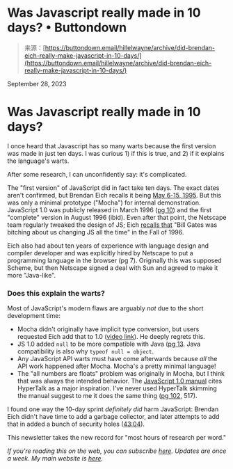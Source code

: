 <!--yml
category: 未分类
date: 2024-05-27 14:26:03
-->

# Was Javascript really made in 10 days? • Buttondown

> 来源：[https://buttondown.email/hillelwayne/archive/did-brendan-eich-really-make-javascript-in-10-days/](https://buttondown.email/hillelwayne/archive/did-brendan-eich-really-make-javascript-in-10-days/)

<date>September 28, 2023</date>

# Was Javascript really made in 10 days?

I once heard that Javascript has so many warts because the first version was made in just ten days. I was curious 1) if this is true, and 2) if it explains the language's warts.

After some research, I can unconfidently say: it's complicated.

The "first version" of JavaScript did in fact take ten days. The exact dates aren't confirmed, but Brendan Eich recalls it being [May 6-15, 1995](https://www.quora.com/In-which-10-days-of-May-did-Brendan-Eich-write-JavaScript-Mocha-in-1995). But this was only a minimal prototype ("Mocha") for internal demonstration. JavaScript 1.0 was publicly released in March 1996 ([pg 10](http://www.wirfs-brock.com/allen/jshopl.pdf)) and the first "complete" version in August 1996 (ibid). Even after that point, the Netscape team regularly tweaked the design of JS; Eich [recalls that](https://brendaneich.com/2011/06/) "Bill Gates was bitching about us changing JS all the time" in the Fall of 1996.

Eich also had about ten years of experience with language design and compiler developer and was explicitly hired by Netscape to put a programming language in the browser (pg 7). Originally this was supposed Scheme, but then Netscape signed a deal with Sun and agreed to make it more "Java-like".

### Does this explain the warts?

Most of JavaScript's modern flaws are arguably *not* due to the short development time:

*   Mocha didn't originally have implicit type conversion, but users requested Eich add that to 1.0 ([video link](https://youtu.be/krB0enBeSiE?si=s9_oUf9Tp9Nxz-qh&t=2503)). He deeply regrets this.
*   JS 1.0 added `null` to be more compatible with Java ([pg 13](http://www.wirfs-brock.com/allen/jshopl.pdf). Java compatibility is also why `typeof null = object`.
*   Any JavaScript API warts must have come afterwards because *all* the API work happened after Mocha. Mocha's a pretty minimal language!
*   The "all numbers are floats" problem was originally in Mocha, but I think that was always the intended behavior. The [JavaScript 1.0 manual](https://web.archive.org/web/19970613234917/http://home.netscape.com/eng/mozilla/2.0/handbook/javascript/index.html) cites HyperTalk as a major inspiration. I've never used HyperTalk skimming the manual suggest to me it does the same thing ([pg 102](https://cancel.fm/stuff/share/HyperCard_Script_Language_Guide_1.pdf), 517).

I found one way the 10-day sprint *definitely did* harm JavaScript: Brendan Eich didn't have time to add a garbage collector, and later attempts to add that in added a bunch of security holes ([43:04](https://youtu.be/krB0enBeSiE?si=dHTMzc0DXbj-1ELQ&t=2584)).

This newsletter takes the new record for "most hours of research per word."

*If you're reading this on the web, you can subscribe [here](/hillelwayne). Updates are once a week. My main website is [here](https://www.hillelwayne.com).*